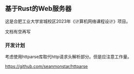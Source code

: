 ## 基于Rust的Web服务器

这是合肥工业大学宣城校区2023年《计算机网络课程设计》项目。

文档有空再写

### 开发计划

考虑使用httparse库取代http请求头解析部分。但是应注意工作量。

https://github.com/seanmonstar/httparse